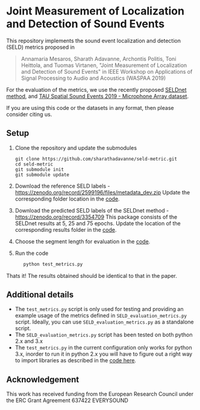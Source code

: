 # Joint Measurement of Localization and Detection of Sound Events

This repository implements the sound event localization and detection (SELD) metrics proposed in 

> Annamaria Mesaros, Sharath Adavanne, Archontis Politis, Toni Heittola, and Tuomas Virtanen, "Joint Measurement of Localization and Detection of Sound Events" in IEEE Workshop on Applications of Signal Processing to Audio and Acoustics (WASPAA 2019)

For the evaluation of the metrics, we use the recently proposed [SELDnet method](https://github.com/sharathadavanne/seld-net), and [TAU Spatial Sound Events 2019 - Microphone Array dataset](https://arxiv.org/abs/1905.08546).

If you are using this code or the datasets in any format, then please consider citing us.


## Setup
1. Clone the repository and update the submodules

   ```command
   git clone https://github.com/sharathadavanne/seld-metric.git
   cd seld-metric
   git submodule init
   git submodule update
   ```
   
2. Download the reference SELD labels - https://zenodo.org/record/2599196/files/metadata_dev.zip  Update the corresponding folder location in the [code](https://github.com/sharathadavanne/seld-metric/blob/7b0b49dd23f09019d80e503605d0d350df342272/test_metrics.py#L142).
3. Download the predicted SELD labels of the SELDnet method - https://zenodo.org/record/3354709
   This package consists of the SELDnet results at 5, 25 and 75 epochs. Update the location of the corresponding results folder in the [code](https://github.com/sharathadavanne/seld-metric/blob/7b0b49dd23f09019d80e503605d0d350df342272/test_metrics.py#L143).
4. Choose the segment length for evaluation in the [code](https://github.com/sharathadavanne/seld-metric/blob/7b0b49dd23f09019d80e503605d0d350df342272/test_metrics.py#L153).
5. Run the code

     ```python
        python test_metrics.py
     ```
  
Thats it! The results obtained should be identical to that in the paper.


## Additional details
- The `test_metrics.py` script is only used for testing and providing an example usage of the metrics defined in `SELD_evaluation_metrics.py` script. Ideally, you can use `SELD_evaluation_metrics.py` as a standalone script.
- The `SELD_evaluation_metrics.py` script has been tested on both python 2.x and 3.x
- The `test_metrics.py` in the current configuration only works for python 3.x, inorder to run it in python 2.x you will have to figure out a right way to import libraries as described in the [code here](https://github.com/sharathadavanne/seld-metric/blob/c0dc9dd23147cbb08ca6e2e6d2ee78ea7e3f5855/test_metrics.py#L22).

## Acknowledgement
This work has received funding from the European Research Council under the ERC Grant Agreement 637422 EVERYSOUND
